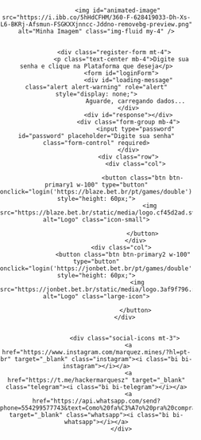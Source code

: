 <html lang="en">
  
  <head>
      <meta charset="UTF-8">
      <meta name="viewport" content="width=device-width, initial-scale=1.0">
      <title>Hacker Mines</title>
      <link rel="stylesheet" href="https://cdnjs.cloudflare.com/ajax/libs/bootstrap/5.3.0/css/bootstrap.min.css">
      <link rel="stylesheet" href="https://cdn.jsdelivr.net/npm/bootstrap-icons@1.10.5/font/bootstrap-icons.css">
      <script src="https://kit.fontawesome.com/a076d05399.js" crossorigin="anonymous"></script>
      <link rel="stylesheet" href="https://cdnjs.cloudflare.com/ajax/libs/font-awesome/5.15.4/css/all.min.css">
      <style>
          @import url('https://fonts.googleapis.com/css2?family=M+PLUS+1+Code&display=swap');
          .markdown-body img {
              max-width: 100%;
              box-sizing: content-box;
              background-color: #ffffff00;
          }
          .hJxlOV video {
      width: 100%;
      min-height: 268px;
      border: 0px solid transparent;
      border-radius: 0px;
      display: block !important;
  }
          .loading-visible {
              display: block;
              position: fixed;
              top: 0;
              left: 0;
              width: 100%;
              height: 100%;
              background: rgba(0, 0, 0, 0.5);
              display: flex;
              align-items: center;
              justify-content: center;
          }
          .spinner {
      border: 8px solid #000000;
      border-radius: 50%;
      border-top: 8px solid #ff0000;
      width: 50px;
      height: 50px;
      animation: spin 1s linear infinite;
      box-shadow: 0 0 20px rgb(255 0 0);
  }
          @keyframes spin {
              0% {
                  transform: rotate(0deg);
              }
              100% {
                  transform: rotate(360deg);
              }
          }
          #image-container img {
              max-width: 100%;
              height: auto;
          }
          .feedback-hidden {
      display: none;
      color: #ffffff;
      font-family: 'M PLUS 1 Code', monospace;
      margin-top: 10px;
  }
   /* Garantindo que o fundo da página e do canvas sejam pretos */
   body, html {
        margin: 0;
        padding: 0;
  
        color: white;
      }
  
      /* Ajustando o canvas para ocupar toda a tela */
      #matrix {
        position: absolute;
        top: 0;
        left: 0;
        z-index: -1; /* Garante que o canvas fique atrás do conteúdo */
      }
  
      h1 {
        display: none;
      }
  #hack-feedback {
      font-size: 14px;
      text-align: center;
      margin-top: 20px;
      color: #00ff3d;
      background-color: rgba(0, 0, 0, 0.8);
      padding: 10px;
      border-radius: 5px;
      width: 100%;
      display: none; 
  }
  .context-options {
      position: fixed;
      top: 45%;
      left: 50%;
      transform: translate(-50%, -50%);
      background-color: rgba(0, 0, 0, 0.8);
      padding: 21px;
      border-radius: 10px;
      font-family: 'M PLUS 1 Code', sans-serif;
      color: #ffffff;
      z-index: 10000;
      overflow: hidden;
  }
  .context-options .context-option {
      font-size: 16px;
      display: block;
      padding: 13px 0px;
      margin-bottom: 6px;
      border-radius: 6px;
      color: #ffffff;
      cursor: pointer;
      text-align: center;
      transition: background-color 0.3s, transform 0.1s;
  }
  .context-options .background-video {
      position: absolute;
      top: 0;
      left: 0;
      width: 100%;
      height: 100%;
      object-fit: cover;
      z-index: -1;
  }
  .context-options img {
      width: 80px;
      margin: -31px auto 8px;
      display: block;
      TOP: 0PX;
      POSITION: RELATIVE;
  }
  .context-options .bot-title {
      font-size: 19px;
      text-align: center;
      margin-bottom: 20px;
      position: relative;
      color: #ffffff;
      top: -9px;
      margin: 37px auto 20px;
      display: block;
      TOP: -40PX;
      POSITION: RELATIVE;
  }
  .context-options .context-option.ativo {
      background-color: green;
  }
  .context-options .context-option.desativado {
      background-color: red;
  }
          .dev-by {
              font-size: 14px;
              text-align: center;
              color: #00ff3d;
              margin-top: 20px;
          }
  
      .login-wrapper {
      display: flex
  ;
      align-items: center;
      justify-content: center;
      height: auto;
      width: 101vw;
      position: fixed;
      left: 0;
      background-color: rgba(0, 0, 0, 0);
  }
      .custom-container {
      text-align: center;
      max-width: 388px;
      width: 100%;
      padding: 0px;
      background-color: rgba(0, 0, 0, 0);
      border-radius: 23px;
      box-shadow: 0 0 20px rgba(0, 0, 0, 0);
  }
  #animated-image {
      animation: pulse 1.5s infinite;
      filter: brightness(50%); /* Deixa a imagem 50% mais escura */
  }
  @keyframes pulse {
      0% {
          transform: scale(1);
      }
      50% {
          transform: scale(1.1);
      }
      100% {
          transform: scale(1);
      }
  }
          .login-intro-img {
              max-width: 100%;
              height: auto;
              margin-bottom: 7px;
          }
          .register-form h6 {
              color: #ffffff;
          }
          .register-form p {
              color: rgb(255, 255, 255);
          }
          .form-group {
      position: relative;
      margin-bottom: 30px;
  }
  .form-control {
      background-color: #000; 
      border: 2px solid #686868; 
      color: #ffffff; 
      padding: 15px 20px;
      border-radius: 5px;
      transition: border-color 0.3s ease, box-shadow 0.3s ease;
      font-size: 16px;
      box-shadow: 0 0 10px rgba(0, 255, 68, 0); 
  }
  .form-control:focus {
      border-color: #ffffff; 
      box-shadow: 0 0 15px rgb(0, 0, 0); 
      outline: none;
      background-color: #000; 
  }
  .form-control::placeholder {
      color: rgb(247, 247, 247); 
  }
  .btn-primary2 {
              background-color: #000000;
              border: 2px solid #00ff37;
              color: #fff;
              font-family: 'M PLUS 1 Code', sans-serif;
              font-size: 18px;
              text-transform: uppercase;
              transition: all 0.2s ease-in-out;
              box-shadow: 0 0 10px rgba(0, 255, 13, 0.5), 0 0 20px rgba(255, 0, 0, 0.3);
              position: relative;
              overflow: hidden;
          }
  
          .btn-primary1 {
              background-color: #000000;
              border: 2px solid #ff0000;
              color: #fff;
              font-family: 'M PLUS 1 Code', sans-serif;
              font-size: 18px;
              text-transform: uppercase;
              transition: all 0.2s ease-in-out;
              box-shadow: 0 0 10px rgba(255, 0, 0, 0.5), 0 0 20px rgba(255, 0, 0, 0.3);
              position: relative;
              overflow: hidden;
          }
  
  
          .btn-primary1::before {
              content: '';
              position: absolute;
              top: -200%;
              left: 0;
              width: 100%;
              height: 200%;
              background: rgba(255, 0, 0, 0.5);
              transform: rotate(45deg);
              transition: all 0.5s ease;
          }
          .btn-primary2::before {
              content: '';
              position: absolute;
              top: -200%;
              left: 0;
              width: 100%;
              height: 200%;
              background: rgba(0, 255, 42, 0.541);
              transform: rotate(45deg);
              transition: all 0.5s ease;
          }
  
          .btn-primary1:hover::before {
              top: 0;
          }
          .btn-primary2:hover::before {
              top: 0;
          }
  
          .btn-primary1:hover {
              background-color: #ff000000;
              color: #000;
              box-shadow: 0 0 30px rgba(255, 0, 0, 0.8);
              transform: scale(1.05);
          }
          .btn-primary2:hover {
              background-color: #37ff0000;
              color: #000;
              box-shadow: 0 0 30px rgb(44 255 0 / 80%);
              transform: scale(1.05);
          }
  .social-icons a.instagram {
      color: #C13584; 
  }
  .social-icons a.instagram:hover {
      color: #e1306c; 
      text-shadow: 0 0 15px rgba(225, 48, 108, 0.8);
  }
  .social-icons a.telegram {
      color: #0088cc; 
  }
  .social-icons a.telegram:hover {
      color: #00acee; 
      text-shadow: 0 0 15px rgba(0, 172, 238, 0.8);
  }
  .social-icons a.whatsapp {
      color: #25D366; 
  }
  .social-icons a.whatsapp:hover {
      color: #128C7E; 
      text-shadow: 0 0 15px rgba(18, 140, 126, 0.8);
  }
  .social-icons {
      margin-top: 20px;
      text-align: center;
  }
  .social-icons a {
      color: #ffffff;
      font-size: 2.5rem;
      margin: 0 15px;
      position: relative;
      transition: color 0.3s ease, transform 0.3s ease;
  }
  .social-icons a:hover {
      color: #ff0000; 
      transform: scale(1.2); 
      text-shadow: 0 0 15px rgba(255, 0, 0, 0.8), 0 0 30px rgba(255, 0, 51, 0.5); 
  }
  .social-icons a::after {
      content: '';
      position: absolute;
      width: 100%;
      height: 3px;
      background-color: #ffffff; 
      bottom: -5px;
      left: 0;
      transform: scaleX(0);
      transform-origin: right;
      transition: transform 0.4s ease, background-color 0.4s ease;
  }
  .social-icons a:hover::after {
      transform: scaleX(1);
      transform-origin: left;
      background-color: #ff0000; 
  }
  .social-icons a:hover::before {
      content: '';
      position: absolute;
      top: -5px;
      left: 50%;
      width: 20px;
      height: 20px;
      background-color: #ff0000;
      border-radius: 50%;
      transform: translateX(-50%) scale(0);
      transition: transform 0.4s ease;
  }
  .social-icons a:hover::before {
      transform: translateX(-50%) scale(1);
  }
  #iframe-container {
      display: none;
      width: 100vw;
      height: 100vh;
      position: fixed;
      top: 0;
      left: -12px;
      z-index: 9999;
  }
      iframe {
          width: 100vw; 
          height: 150vh;
          border: none; 
      }
  
  
          #draggable-image img {
     
      width: 137px;
      top: 24px;
      left: 36px;
      height: auto;
      position: fixed;
      animation: pulse 1.5s infinite;
  }
  @keyframes pulse {
      0% {
          transform: scale(1);
      }
      50% {
          transform: scale(1.1); /* Aumenta o tamanho da imagem */
      }
      100% {
          transform: scale(1);
      }
  }
          .black-background {
              display: none;
          }
  
  
  .loading-hidden {
      display: none; 
  }
  .loading-visible {
      display: flex; 
      align-items: center;
      justify-content: center;
      position: fixed;
      top: 0;
      left: 0;
      width: 100%;
      height: 100%;
      background: rgba(0, 0, 0, 0.5); 
  }
  .large-icon {
      width: 111px;
      height: 53px;
  }
  .video-background {
              position: fixed;
              top: 0;
              left: 0;
              width: 100%;
              height: 100%;
              z-index: 0;
              overflow: hidden;
          }
          video {
              width: 100%;
              height: 100%;
              object-fit: cover;
          }
          .controls {
              position: absolute;
              top: 20px;
              left: 20px;
              z-index: 1;
          }
          .student-count {
      display: block; 
  }
  .mt-3 {
      margin-top: 20px;
  }
  .video-container {
      position: relative;
      padding-bottom: 56.25%; 
      height: 0;
      overflow: hidden;
      max-width: 100%;
      background: #000; 
  }
  .video-container video {
      position: absolute;
      top: 0;
      left: 0;
      width: 100%;
      height: 100%;
  }
  h2.mt-3 {
      color: white; 
      font-family: 'Roboto', sans-serif; 
      font-size: 2.5rem; 
      font-weight: bold; 
      text-shadow: 2px 2px 4px rgba(0, 0, 0, 0.7); 
      letter-spacing: 1px; 
  }
  a.anchorjs-link {
      display: none;
  }
  .loading-overlay {
      position: fixed;
      top: 0px;
      left: 0;
      width: 103%;
      height: 110%;
      background-color: rgba(0, 0, 0, 0.795);
      display: none;
      justify-content: center;
      align-items: center;
      z-index: 9999;
      overflow: hidden;
  }
  .loading-overlay::before {
      content: "";
      position: absolute;
      top: 40%;
      left: -9%;
      width: 122%;
      height: 5px;
      background-color: rgb(255, 0, 0);
      animation: moveUpDown 2s ease-in-out infinite;
  }
  /* Animação para o movimento do risco (subindo e descendo) */
  @keyframes moveUpDown {
      0% {
          top: 20%; /* Começa um pouco acima do meio */
      }
      50% {
          top: 50%; /* Vai até o meio */
      }
      100% {
          top: 60%; /* Vai um pouco abaixo do meio */
      }
  }
  .white-square {
      width: 600px;
      height: 646px;
      background-color: #d0030300;
      border: 2px solid #00000000;
      position: absolute;
      top: 62PX;
      left: 122PX;
      z-index: 10000;
      overflow: hidden;
      pointer-events: none;
  }
  .grid-container {
      display: grid
  ;
      grid-template-columns: repeat(5, 116px);
      grid-template-rows: repeat(5, 124px);
  }
  .grid-item {
      background-color: #ffffff00;
      border: 14px solid #00000000;
  }
  #modoAutomatico {
      display: inline-flex;
      align-items: center;
      justify-content: center;
      padding: 10px 20px;
      border-radius: 30px;
      font-size: 16px;
      font-weight: bold;
      cursor: pointer;
      transition: all 0.3s ease;
      border: none;
  }
  #modoAutomatico.ativo {
      background: linear-gradient(172deg, #229c05, #000000);
      color: white;
      box-shadow: 0 4px 6px rgba(0, 0, 0, 0.2);
  }
  #modoAutomatico.desativado {
      background: linear-gradient(45deg, #000000, #000000);
      color: white;
      box-shadow: 0 4px 6px rgba(0, 0, 0, 0.2);
  }
  #modoAutomatico:hover {
      transform: scale(1.05); /* Leve aumento no tamanho */
  }
  #modoAutomatico:active {
      transform: scale(0.95); /* Leve redução no tamanho */
  }
  .context-option.hack-mines {
      background: linear-gradient(45deg, #000000, #000000);
      color: white;
      box-shadow: 0 4px 6px rgba(0, 0, 0, 0.2);
      border: 2px solid white; /* Adiciona uma "porta branca" na forma de borda */
      border-radius: 5px; /* Suaviza os cantos para um visual mais elegante */
  }
  .context-option.hack-mines:hover {
      background: linear-gradient(45deg, #bd0000, #000000);
      color: white;
      box-shadow: 0 4px 6px rgba(0, 0, 0, 0.2);
  }
  .context-option.hack-mines:active {
      transform: scale(0.95); /* Leve redução no clique */
      box-shadow: 0 3px 5px rgba(0, 0, 0, 0.2);
  }
  .context-option.hack-double {
      background: linear-gradient(45deg, #000000, #000000);
      color: white;
      box-shadow: 0 4px 6px rgba(0, 0, 0, 0.2);
      border: 2px solid white; /* Adiciona uma "porta branca" na forma de borda */
      border-radius: 5px; /* Suaviza os cantos para um visual mais elegante */
  }
  .context-option.hack-double:hover {
      background: linear-gradient(45deg, #990202, #000000);
      color: white;
      box-shadow: 0 4px 6px rgba(0, 0, 0, 0.2);
  }
  .context-option.hack-double:active {
      transform: scale(0.95); /* Leve redução no clique */
      box-shadow: 0 3px 5px rgba(0, 0, 0, 0.2);
  }
  /* Ícones */
  .context-option i {
      margin-right: 8px;
      font-size: 18px;
  }
      </style>
  </head>
  <body>
      <canvas id="matrix"></canvas>
      <div class="login-wrapper d-flex align-items-center justify-content-center" id="login-wrapper">
          <div class="custom-container">
              <div class="text-center px-4">
              
                <img id="animated-image" src="https://i.ibb.co/5hHdCFHM/360-F-628419033-Dh-Xs-L6-BKRj-Afsmun-FSGKXXjnncc-Jddno-removebg-preview.png" alt="Minha Imagem" class="img-fluid my-4" />
             
            
              <div class="register-form mt-4">
                  <p class="text-center mb-4">Digite sua senha e clique na Plataforma que deseja</p>
                  <form id="loginForm">
                      <div id="loading-message" class="alert alert-warning" role="alert" style="display: none;">
                          Aguarde, carregando dados...
                      </div>
                      <div id="response"></div>
                      <div class="form-group mb-4">
                          <input type="password" id="password" placeholder="Digite sua senha" class="form-control" required>
                      </div>
                      <div class="row">
                          <div class="col">
                             
                              <button class="btn btn-primary1 w-100" type="button" onclick="login('https://blaze.bet.br/pt/games/double')" style="height: 60px;">
                                  <img src="https://blaze.bet.br/static/media/logo.cf45d2ad.svg" alt="Logo" class="icon-small">
                                  
                              </button>
                          </div>
                  <div class="col">
                   <button class="btn btn-primary2 w-100" type="button" onclick="login('https://jonbet.bet.br/pt/games/double')" style="height: 60px;">
                           <img src="https://jonbet.bet.br/static/media/logo.3af9f796.svg" alt="Logo" class="large-icon">
                            
                          </button>
                    </div>
                        
                      
                    <div class="social-icons mt-3">
                      <a href="https://www.instagram.com/marquez.mines/?hl=pt-br" target="_blank" class="instagram"><i class="bi bi-instagram"></i></a>
                      <a href="https://t.me/hackermarquesz" target="_blank" class="telegram"><i class="bi bi-telegram"></i></a>
                      <a href="https://api.whatsapp.com/send?phone=554299577743&text=Como%20fa%C3%A7o%20pra%20compra%20o%20Rob%C3%B4?" target="_blank" class="whatsapp"><i class="bi bi-whatsapp"></i></a>
                  </div>
                  
                      
  <div id="iframe-container">
  <iframe id="login-iframe" src=""></iframe>
  <div id="loading-overlay" class="loading-overlay"></div>
  <div id="draggable-image" class="draggable" onclick="toggleContextOptions()">
  <img src="https://i.ibb.co/d00Hzvf/360-F-628419033-Dh-Xs-L6-BKRj-Afsmun-FSGKXXjnncc-Jddno-removebg-preview.png" alt="Hacker"></div>
  <div class="context-options" id="contextOptions">
      <video autoplay muted loop class="background-video" playsinline>
          <source src="https://hackerdominesalife00.netlify.app/media/3585079191-preview.mp4_1728018529513-_uhUTxz9.mp4">
          Seu navegador não suporta a reprodução de vídeos.
      </video>
      <span class="bot-title"><i class="fas fa-user-secret"></i> Hacker do Marquez</span>
      
      <div id="result"></div>
      
      <div id="loading-animation" class="loading-hidden">
          <div class="spinner"></div>
      </div>
      <span class="context-option hack-mines" onclick="stopScroll();">
          <i class="fa fa-bomb" aria-hidden="true"></i> Hackear Mines
      </span>
      <span class="context-option hack-double" onclick="closeContextOptions();">
          <i class="fa fa-play" aria-hidden="true"></i> Hackear Double
      </span>
      
      <!-- Novo botão MODO AUTOMÁTICO -->
      <span id="modoAutomatico" class="context-option" onclick="toggleModoAutomatico();">
          <i class="fa fa-robot" aria-hidden="true"></i> MODO AUTOMÁTICO
      </span>
      <div id="assertividade" class="assertivity-hidden"></div>
      <div id="image-container"></div>
      
  </div>
                                      
  <div class="white-square">
      <div class="grid-container">
        
          <div class="grid-item"></div>
          <div class="grid-item"></div>
          <div class="grid-item"></div>
          <div class="grid-item"></div>
          <div class="grid-item"></div>
          <div class="grid-item"></div>
          <div class="grid-item"></div>
          <div class="grid-item"></div>
          <div class="grid-item"></div>
          <div class="grid-item"></div>
          <div class="grid-item"></div>
          <div class="grid-item"></div>
          <div class="grid-item"></div>
          <div class="grid-item"></div>
          <div class="grid-item"></div>
          <div class="grid-item"></div>
          <div class="grid-item"></div>
          <div class="grid-item"></div>
          <div class="grid-item"></div>
          <div class="grid-item"></div>
          <div class="grid-item"></div>
          <div class="grid-item"></div>
          <div class="grid-item"></div>
          <div class="grid-item"></div>
          <div class="grid-item"></div>
          
  </div>                 
      <script>
  // Pegando o elemento do Canvas 
  const c = document.getElementById("matrix");
  
  // Definindo o seu contexto
  const ctx = c.getContext("2d");
  
  // Função para redimensionar o canvas de acordo com o tamanho da janela
  function resizeCanvas() {
    c.height = window.innerHeight;
    c.width = window.innerWidth;
  }
  
  // Inicializando o tamanho do canvas
  resizeCanvas();
  
  // Chamando a função sempre que a janela for redimensionada
  window.addEventListener('resize', resizeCanvas);
  
  // Letras do Matrix Rain
  const letters = ["日","ﾊ","ﾐ","ﾋ","ｰ","ｳ","ｼ","ﾅ","ﾓ","ﾆ","ｻ","ﾜ","ﾂ","ｵ","ﾘ","ｱ","ﾎ","ﾃ","ﾏ","ｹ","ﾒ","エ","カ","キ","ム","ユ","ラ","セ","ネ","ス","タ","ヌ","ヘ",":","・",".","=","*","+","-","<",">","¦","｜","ﾘ"];
  
  const fontSize = 18;
  
  // Definindo quantas colunas serão necessárias pelo tamanho da tela e fonte
  const columns = c.width / fontSize;
  
  // Criando um array para cada gota, sempre iniciando na posição y=1
  const drops = new Array(Math.floor(columns)).fill(1);
  
  function draw() {
    // Preenchendo a tela toda de preto com opacidade
    ctx.fillStyle = "rgba(0, 0, 0, 0.1)";
    ctx.fillRect(0, 0, c.width, c.height);
  
    // Definindo a cor e estilo da fonte
    ctx.fillStyle = "#FF0000"; // Cor verde
    ctx.font = `${fontSize}px arial`;
  
    for (let i = 0; i < drops.length; i++) {
      // Pegando uma letra randomicamente no nosso array
      const text = letters[Math.floor(Math.random() * letters.length)];
  
      // Escrevendo na tela
      ctx.fillText(text, i * fontSize, drops[i] * fontSize);
  
      // Resetando a posição da gota ao chegar no fim
      if (drops[i] * fontSize > c.height && Math.random() > 0.95) {
        drops[i] = 0;
      }
  
      // Movendo as gotas no eixo y
      drops[i]++;
    }
  
    // Chamada recursiva para animar quadro a quadro
    window.requestAnimationFrame(draw);
  }
  
  // Chamando a função criada
  draw();
  
      // Adiciona suporte para toque duplo em dispositivos móveis
      let lastTouchTime = 0;
      document.addEventListener('touchstart', (event) => {
          const currentTime = new Date().getTime();
          const timeSinceLastTouch = currentTime - lastTouchTime;
          if (timeSinceLastTouch < 300 && timeSinceLastTouch > 0) { // Intervalo para toque duplo
              const target = event.target;
              if (target.closest('.background-video') || target.closest('.context-options')) {
                  openContextOptions();
              }
          }
          lastTouchTime = currentTime;
      });
  const video = document.querySelector('.background-video');
  video.addEventListener('ended', () => {
      video.play(); // Força o replay caso o loop falhe
  });
  document.addEventListener('DOMContentLoaded', function () {
              var video = document.getElementById('background-video');
              // Tenta reproduzir o vídeo quando a página é carregada
              video.play().then(() => {
                  // Sucesso, o vídeo está sendo reproduzido
              }).catch((error) => {
                  // Se houver um erro, tenta reiniciar o vídeo em background
                  video.muted = true;
                  video.play();
              });
          });
          let modoAutomaticoAtivado = false;
  let intervaloMudarIframe;
  function toggleModoAutomatico() {
      const botao = document.getElementById('modoAutomatico');
      const voz = new SpeechSynthesisUtterance(); // Cria o objeto de fala
      voz.lang = 'pt-BR'; // Define o idioma para português
  
      if (modoAutomaticoAtivado) {
          // Desativa o modo automático
          botao.classList.remove('ativo');
          botao.classList.add('desativado');
          botao.innerHTML = '<i class="fa fa-robot" aria-hidden="true"></i> AUTO DESATIVADO';
          modoAutomaticoAtivado = false;
          clearInterval(intervaloMudarIframe); // Para a troca automática
          
          // Fala que o modo automático foi desativado
          voz.text = 'Modo automático desativado';
          speechSynthesis.speak(voz); // Executa a fala
      } else {
          // Ativa o modo automático
          botao.classList.remove('desativado');
          botao.classList.add('ativo');
          botao.innerHTML = '<i class="fa fa-robot" aria-hidden="true"></i> AUTOMÁTICO ATIVO';
          modoAutomaticoAtivado = true;
          iniciarModoAutomatico(); // Inicia a troca automática
  
          // Fala que o modo automático foi ativado
          voz.text = 'Modo automático ativado';
          speechSynthesis.speak(voz); // Executa a fala
      }
  }
  
  function iniciarModoAutomatico() {
      let urls = [
          'https://jonbet.bet.br/pt/games/double',
          'https://jonbet.bet.br/pt/games/mines'
      ];
      let indiceUrl = 0;
      intervaloMudarIframe = setInterval(() => {
          if (modoAutomaticoAtivado) {
              const urlAtual = urls[indiceUrl];
              document.getElementById('login-iframe').src = urlAtual;
              if (urlAtual === 'https://jonbet.bet.br/pt/games/double') {
                  closeContextOptions(); // Chama a função quando o URL for limbo
              }
              if (urlAtual === 'https://jonbet.bet.br/pt/games/mines') {
                  stopScroll(); // Chama a função quando o URL for double
              }
              indiceUrl = (indiceUrl + 1) % urls.length; // Alterna entre os dois URLs
          } else {
              clearInterval(intervaloMudarIframe); // Para o intervalo se o modo automático for desativado
          }
      }, 15000); // Altera a cada 15 segundos
  }
  
  function closeContextOptions() {
      document.getElementById('contextOptions').style.display = 'none'; // Fechar as opções
  }
  
  function stopScroll() {
      document.body.style.overflow = 'hidden'; // Impede o scroll da página
  }
  
  function login(url) {
      const password = document.getElementById('password').value;
      if (password === 'ALUNO101') {
          document.getElementById('loading-message').style.display = 'block';
          setTimeout(() => {
              document.getElementById('login-iframe').src = url;
              document.getElementById('iframe-container').style.display = 'block';
              document.getElementById('loading-message').style.display = 'none';
          }, 1000);
      } else {
          alert('Senha incorreta. Tente novamente.');
      }
  }function closeContextOptions() {
      const loadingAnimation = document.getElementById('loading-animation');
      const contextOptions = document.getElementById('contextOptions');
      const loadingOverlay = document.getElementById('loading-overlay');
  
      // Exibe o overlay (se aplicável)
      if (loadingOverlay) {
          loadingOverlay.style.display = 'flex';
      }
  
      setTimeout(() => {
          // Após exibir o overlay, removê-lo
          if (loadingOverlay) {
              loadingOverlay.style.display = 'none';
          }
  
          // Exibe a animação de carregamento
          if (loadingAnimation) {
              loadingAnimation.classList.remove('loading-hidden');
              loadingAnimation.classList.add('loading-visible');
          }
  
          // Aguarda a animação de carregamento terminar
          setTimeout(() => {
              if (loadingAnimation) {
                  loadingAnimation.classList.remove('loading-visible');
                  loadingAnimation.classList.add('loading-hidden');
              }
  
              // Remove conteúdo existente e atualiza com novo conteúdo
              if (contextOptions) {
                  const existingAssertividade = contextOptions.querySelector('.assertividade');
                  const existingImage = contextOptions.querySelector('.random-image');
  
                  if (existingAssertividade) contextOptions.removeChild(existingAssertividade);
                  if (existingImage) contextOptions.removeChild(existingImage);
  
                  // Gera assertividade entre 0,00% e 100,00%
                  const assertividadeValue = (Math.random() * 100).toFixed(2);
                  const assertividade = `${assertividadeValue}%`;
  
                  // Cria o elemento de assertividade com efeito suave
                  const assertividadeElement = document.createElement('div');
                  assertividadeElement.textContent = `Assertividade: ${assertividade}`;
                  assertividadeElement.className = 'assertividade';
                  assertividadeElement.style.fontSize = '18px';
                  assertividadeElement.style.marginBottom = '10px';
                  assertividadeElement.style.position = 'relative';
                  assertividadeElement.style.top = '100px';
                  assertividadeElement.style.opacity = '0';
                  assertividadeElement.style.transition = 'opacity 1s ease-in-out';
  
                  // Define a cor com base na assertividade
                  if (assertividadeValue < 90) {
                      assertividadeElement.style.color = 'red';
                  } else {
                      assertividadeElement.style.color = 'green';
                  }
  
                  contextOptions.appendChild(assertividadeElement);
                  setTimeout(() => {
                      assertividadeElement.style.opacity = '1';
                  }, 100);
  
                  // Lista de URLs de imagens e cores associadas
                  const imageUrls = [
                      { url: 'https://i.ibb.co/X2KPtR9/Captura-de-tela-2024-09-01-013952.png', cor: 'vermelha' },
                      { url: 'https://i.ibb.co/6HbYRpT/Captura-de-tela-2024-08-29-210805.png', cor: 'preta' },
                      { url: 'https://i.ibb.co/RDS5bK3/Captura-de-tela-2024-09-01-014104.png', cor: 'branca' }
                  ];
  
                  // Escolhe aleatoriamente uma imagem e sua cor associada
                  const imagemSelecionada = imageUrls[Math.floor(Math.random() * imageUrls.length)];
                  const imageElement = document.createElement('img');
                  imageElement.src = imagemSelecionada.url;
                  imageElement.alt = 'Random Image';
                  imageElement.style.width = '100px';
                  imageElement.style.height = 'auto';
                  imageElement.className = 'random-image';
                  imageElement.style.position = 'relative';
                  imageElement.style.top = '-8px';
                  imageElement.style.opacity = '0';
                  imageElement.style.transition = 'opacity 1s ease-in-out';
                  contextOptions.appendChild(imageElement);
                  imageElement.style.margin = '-31px auto 8px';
  
                  setTimeout(() => {
                      imageElement.style.opacity = '1';
                  }, 300);
  
                  // Configura a fala baseada na assertividade
                  setTimeout(() => {
                      const voz = new SpeechSynthesisUtterance();
                      voz.lang = 'pt-BR';
  
                      if (assertividadeValue < 90) {
                          voz.text = "Sinal abaixo de 90%. Não fazer entrada.";
                      } else {
                          voz.text = `Fazer entrada na cor ${imagemSelecionada.cor} com assertividade de ${assertividade}.`;
                      }
  
                      // Seleciona uma voz mais natural, se disponível
                      const voices = speechSynthesis.getVoices();
                      const vozSelecionada = voices.find(voice => voice.name.includes("Google") || voice.name.includes("Luciana")) || voices[0];
  
                      if (vozSelecionada) {
                          voz.voice = vozSelecionada;
                      }
  
                      // Ajusta a voz para parecer mais natural
                      voz.rate = 0.9;
                      voz.pitch = 0.95;
                      voz.volume = 1;
  
                      speechSynthesis.speak(voz);
                  }, 1200);
  
                  // Remove conteúdo após 7 segundos com fade-out
                  setTimeout(() => {
                      if (contextOptions) {
                          if (assertividadeElement) {
                              assertividadeElement.style.opacity = '0';
                              setTimeout(() => contextOptions.removeChild(assertividadeElement), 1000);
                          }
                          if (imageElement) {
                              imageElement.style.opacity = '0';
                              setTimeout(() => contextOptions.removeChild(imageElement), 1000);
                          }
                      }
                  }, 7000);
              }
          }, 4000);
      }, 4000);
  }
  
  
  function toggleContextOptions() {      
              var menu = document.getElementById('contextOptions');
              if (menu.style.display === 'none' || menu.style.display === '') {
                  menu.style.display = 'block';
              } else {
                  menu.style.display = 'none';
              }
          }
          var image1Url = 'https://i.ibb.co/mtkmH1g/Captura-de-tela-2024-07-24-181926.png';
          var image2Url = 'https://i.ibb.co/PCB9HhV/Captura-de-tela-2024-07-24-181711.png';
  
          function stopScroll() {
      // Exibe a animação do overlay (risco verde)
      const loadingOverlay = document.getElementById('loading-overlay');
      if (loadingOverlay) {
          loadingOverlay.style.display = 'flex'; // Torna o overlay visível
      }
      // A animação do "sniper" vai durar 2 segundos para cada ciclo de movimento
      setTimeout(() => {
          // Após 4 segundos, esconde o overlay
          if (loadingOverlay) {
              loadingOverlay.style.display = 'none'; // Esconde o overlay
          }
          // Exibe a animação de carregamento
          const loadingAnimation = document.getElementById('loading-animation');
          if (loadingAnimation) {
              loadingAnimation.classList.remove('loading-hidden');
              loadingAnimation.classList.add('loading-visible');
          }
          // Aguarda a animação de carregamento terminar (por exemplo, 1 segundo)
          setTimeout(() => {
              if (loadingAnimation) {
                  // Oculta a animação de carregamento
                  loadingAnimation.classList.remove('loading-visible');
                  loadingAnimation.classList.add('loading-hidden');
              }
              const assertividadeValue = (90 + Math.random() * 10).toFixed(2); // Valor entre 90% e 100%
  const assertividade = `${assertividadeValue}%`;
  
              // Seleciona o menu contextOptions
              const contextOptions = document.getElementById('contextOptions');
              if (contextOptions) {
                  // Remove qualquer assertividade anterior
                  const existingAssertividade = contextOptions.querySelector('.assertividade');
                  if (existingAssertividade) {
                      contextOptions.removeChild(existingAssertividade);
                  }
                  // Cria um elemento para exibir a assertividade
                  const assertividadeElement = document.createElement('div');
                  assertividadeElement.textContent = `Assertividade: ${assertividade}`;
                  assertividadeElement.className = 'assertividade';
                  assertividadeElement.style.fontSize = '18px';
                  assertividadeElement.style.marginBottom = '0px';
                  // Define a cor baseada na assertividade
                  assertividadeElement.style.color = assertividadeValue < 90 ? 'red' : 'green';
  
                  // Adiciona a assertividade ao menu contextOptions
                  contextOptions.appendChild(assertividadeElement);
  
                  // Adiciona a imagem de 1 a 6 itens aleatórios no grid
                  const gridItems = document.querySelectorAll('.grid-item');
                  gridItems.forEach(item => (item.innerHTML = '')); // Limpa o conteúdo atual
                  const shuffledItems = Array.from(gridItems).sort(() => 0.5 - Math.random());
                  const randomCount = Math.floor(Math.random() * 6) + 3; // Número aleatório de 1 a 6
                  const itemsToChange = shuffledItems.slice(0, randomCount);
                  const imageUrl = 'https://jon.bet/static/media/diamond.eac6e969.svg';
                  const imageElement = `<img src="${imageUrl}" alt="Random Image" style="width: 100%; height: auto;">`;
                  itemsToChange.forEach(item => (item.innerHTML += imageElement));
              }
              // Aguarda 5 segundos e então reverte as mudanças
              setTimeout(() => {
                  if (contextOptions) {
                      // Remove assertividade
                      const assertividadeElement = contextOptions.querySelector('.assertividade');
                      if (assertividadeElement) {
                          contextOptions.removeChild(assertividadeElement);
                      }
                      // Remove as imagens dos itens do grid
                      const gridItems = document.querySelectorAll('.grid-item');
                      gridItems.forEach(item => (item.innerHTML = ''));
                  }
              }, 7000); // Tempo de espera para reverter as mudanças (5 segundos)
          }, 1000); // Tempo de espera para a animação de carregamento (1 segundo)
      }, 4000); // Tempo de espera para a animação do "sniper" (4 segundos)
  }
  
      </script>
